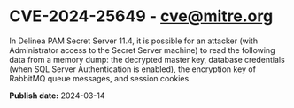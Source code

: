 # CVE-2024-25649 - cve@mitre.org

In Delinea PAM Secret Server 11.4, it is possible for an attacker (with Administrator access to the Secret Server machine) to read the following data from a memory dump: the decrypted master key, database credentials (when SQL Server Authentication is enabled), the encryption key of RabbitMQ queue messages, and session cookies.

**Publish date:** 2024-03-14
